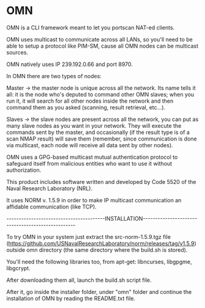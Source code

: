# OMN


OMN is a CLI framework meant to let you portscan NAT-ed clients.

OMN uses multicast to communicate across all LANs, so you'll need to be able to setup a protocol like PIM-SM, cause all OMN nodes can be multicast sources.

OMN natively uses IP 239.192.0.66 and port 8970.

In OMN there are two types of nodes:

Master -> the master node is unique across all the network. Its name tells it all: it is the node who's deputed to command other OMN slaves; when you run it, it will search for all other nodes inside the network and then command them as you asked (scanning, result retrieval, etc...).

Slaves -> the slave nodes are present across all the network, you can put as many slave nodes as you want in your network. They will execute the commands sent by the master, and occasionally (if the result type is of a scan NMAP result) will save them (remember, since communication is done via multicast, each node will receive all data sent by other nodes).

OMN uses a GPG-based multicast mutual authentication protocol to safeguard itself from malicious entities who want to use it without authorization.

This product includes software written and developed by Code 5520 of the Naval Research Laboratory (NRL).

It uses NORM v. 1.5.9 in order to make IP multicast communication an affidable communication (like TCP).

----------------------------------------INSTALLATION-------------------------------------------------- 

To try OMN in your system just extract the src-norm-1.5.9.tgz file (https://github.com/USNavalResearchLaboratory/norm/releases/tag/v1.5.9) outside omn directory (the same directory where the build.sh is stored).

You'll need the following libraries too, from apt-get: libncurses, libgpgme, libgcrypt.

After downloading them all, launch the build.sh script file.

After it, go inside the installer folder, under "omn" folder and continue the installation of OMN by reading the README.txt file.
